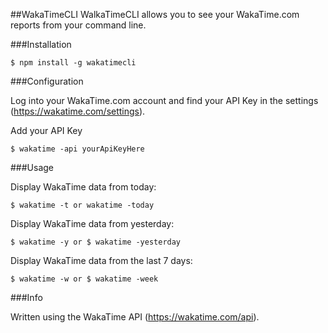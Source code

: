 ##WakaTimeCLI
WalkaTimeCLI allows you to see your WakaTime.com reports from your command line.

###Installation

```shell
$ npm install -g wakatimecli
```
###Configuration

Log into your WakaTime.com account and find your API Key in the settings (https://wakatime.com/settings).

Add your API Key
```shell
$ wakatime -api yourApiKeyHere
```


###Usage

Display WakaTime data from today:
```shell
$ wakatime -t or wakatime -today
```

Display WakaTime data from yesterday:
```shell
$ wakatime -y or $ wakatime -yesterday
```

Display WakaTime data from the last 7 days:
```shell
$ wakatime -w or $ wakatime -week
```

###Info

Written using the WakaTime API (https://wakatime.com/api).
